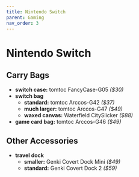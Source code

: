 ```yaml
---
title: Nintendo Switch
parent: Gaming
nav_order: 3
---
```

# Nintendo Switch

## Carry Bags

- **switch case:** tomtoc FancyCase-G05 *($30)*
- **switch bag** 
	- **standard:** tomtoc Arccos-G42 *($37)*
	- **much larger:** tomtoc Arccos-G47 *($49)*
	- **waxed canvas:** Waterfield CitySlicker *($88)*
- **game card bag:** tomtoc Arccos-G46 *($49)*

## Other Accessories

- **travel dock** 
	- **smaller:** Genki Covert Dock Mini *($49)*
	- **standard:** Genki Covert Dock 2 *($59)*
